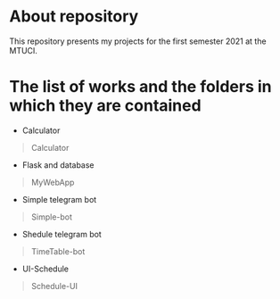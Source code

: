 # About repository 
This repository presents my projects for the first semester 2021 at the MTUCI.
# The list of works and the folders in which they are contained
- Calculator
> Calculator
- Flask and database
> MyWebApp
- Simple telegram bot
> Simple-bot
- Shedule telegram bot
> TimeTable-bot
- UI-Schedule
> Schedule-UI
